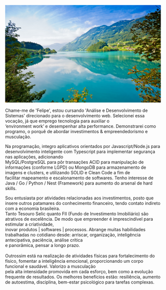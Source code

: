 <div>
     <img src="https://github.com/RFML-HighPro/RFML-HighPro/blob/main/Teste%20(Capa%20github).jpg" alt="Capa do Github Ryan Felipe"/>
</div>


<p align="left"> 
Chame-me de 'Felipe', estou cursando 'Análise e Desenvolvimento de Sistemas' direcionado para o desenvolvimento web. Selecionei essa vocação, já que emprego tecnologia para auxiliar o <br/>‘environment work’ e desempenhar alta performance. Demonstrarei como programo, o porquê de abordar investimentos & empreendedorismo e musculação.<br/>
</p>

<p align="left">
  Na programação, integro aplicativos orientados por Javascript/Node.js para desenvolvimento inteligente com Typescript para implementar segurança nas aplicações, adicionando <br/> MySQL/PostgreSQL para pôr transações ACID para manipulação de informações (conforme LGPD) ou MongoDB para armazenamento de imagens e clusters, e utilizando SOLID e Clean Code a fim de <br/> facilitar mapeamento e escalonamento de softwares. Tenho interesse de Java / Go / Python / Nest (Framework) para aumento do arsenal de hard skills. <br/>
</p>

<p align="left">
Sou entusiasta por atividades relacionadas aos investimentos, posto que insere outros patamares do conhecimento financeiro, tendo contato indireto com a economia brasileira. <br/>
Tanto Tesouro Selic quanto FII (Fundo de Investimento Imobiliário) são atrativos de excelência. De modo que empreender é imprescindível para estimular a criatividade, <br/>
inovar produtos | softwares | processos. Abrange muitas habilidades trabalhadas no cotidiano desde: arriscar, organização, inteligência antecipativa, paciência, análise crítica <br/>
e panorâmica, pensar a longo prazo. <br/>
<br/>
Outrossim está na realização de atividades físicas para fortalecimento do físico, fomentar a inteligência emocional, proporcionando um corpo funcional e saudável. Valorizo a musculação <br/> pela alta intensidade promovida em cada esforço, bem como a evolução frequente de resultados. Os melhores benefícios estão: resiliência, aumento de autoestima, disciplina, bem-estar psicológico para tarefas complexas. <br/>
</p>
